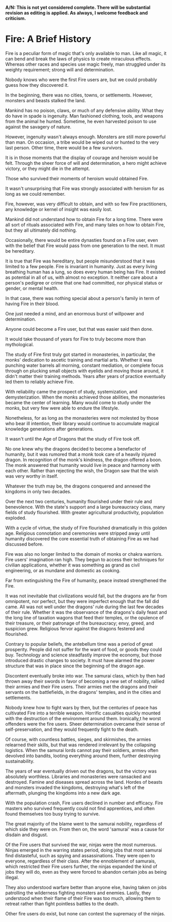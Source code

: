
**A/N: This is not yet considered complete. There will be substantial revision as editing is applied. As always, I welcome feedback and criticism.**

# Fire: A Brief History

Fire is a peculiar form of magic that's only available to man. Like all magic, it can bend and break the laws of physics to create miraculous effects. Whereas other races and species use magic freely, man struggled under its weighty requirement; strong will and determination.

Nobody knows who were the first Fire users are, but we could probably guess how they discovered it.

In the beginning, there was no cities, towns, or settlements. However, monsters and beasts stalked the land.

Mankind has no poison, claws, or much of any defensive ability. What they do have in spade is ingenuity. Man fashioned clothing, tools, and weapons from the animal he hunted. Sometime, he even harvested poison to use against the savagery of nature.

However, ingenuity wasn't always enough. Monsters are still more powerful than man. On occasion, a tribe would be wiped out or hunted to the very last person. Other time, there would be a few survivors.

It is in those moments that the display of courage and heroism would be felt. Through the sheer force of will and determination, a hero might achieve victory, or they might die in the attempt.

Those who survived their moments of heroism would obtained Fire.

It wasn't unsurprising that Fire was strongly associated with heroism for as long as we could remember.

Fire, however, was very difficult to obtain, and with so few Fire practitioners, any knowledge or kernel of insight was easily lost.

Mankind did not understand how to obtain Fire for a long time. There were all sort of rituals associated with Fire, and many tales on how to obtain Fire, but they all ultimately did nothing.

Occasionally, there would be entire dynasties found on a Fire user, even with the belief that Fire would pass from one generation to the next. It must be hereditary.

It is true that Fire was hereditary, but people misunderstood that it was limited to a few people. Fire is invariant in humanity. Just as every living breathing human has a lung, so does every human being has Fire. It existed as potential in all of us, with almost no exception. It neither care about a person's pedigree or crime that one had committed, nor physical status or gender, or mental health.

In that case, there was nothing special about a person's family in term of having Fire in their blood.

One just needed a mind, and an enormous burst of willpower and determination.

Anyone could become a Fire user, but that was easier said then done.

It would take thousand of years for Fire to truly become more than mythological.

The study of Fire first truly got started in monasteries, in particular, the monks' dedication to ascetic training and martial arts. Whether it was punching water barrels all morning, constant mediation, or complete focus through on plucking small objects with eyelids and moving those around, it didn't matter their training methods. Years after years of practice eventually led them to reliably achieve Fire.

With reliability came the prospect of study, systemization, and demysterization. When the monks achieved those abilities, the monasteries became the center of learning. Many would come to study under the monks, but very few were able to endure the lifestyle.

Nonetheless, for as long as the monasteries were not molested by those who bear ill intention, their library would continue to accumulate magical knowledge generations after generations.

It wasn't until the Age of Dragons that the study of Fire took off.

No one knew why the dragons decided to become a benefactor of humanity, but it was rumored that a monk took care of a heavily injured dragon. In recognition of the monk's kindness, the dragon offered a boon. The monk answered that humanity would live in peace and harmony with each other. Rather than rejecting the wish, the Dragon saw that the wish was very worthy in itself.

Whatever the truth may be, the dragons conquered and annexed the kingdoms in only two decades.

Over the next two centuries, humanity flourished under their rule and benevolence. With the state's support and a large bureaucracy class, many fields of study flourished. With greater agricultural productivity, population exploded.

With a cycle of virtue, the study of Fire flourished dramatically in this golden age. Religious connotation and ceremonies were stripped away until humanity discovered the core essential truth of obtaining Fire as we had discussed before.

Fire was also no longer limited to the domain of monks or chakra warriors. Fire users' imagination ran high. They begun to access their techniques for civilian applications, whether it was something as grand as civil engineering, or as mundane and domestic as cooking.

Far from extinguishing the Fire of humanity, peace instead strengthened the Fire.

It was not inevitable that civilizations would fall, but the dragons are far from omnipotent, nor perfect, but they were imperfect enough that the fall did came. All was not well under the dragons' rule during the last few decades of their rule. Whether it was the observance of the dragons's daily feast and the long line of taxation wagons that feed their temples, or the opulence of their treasure, or their patronage of the bureaucracy; envy, greed, and suspicion grew. Religious fervor against the dragons festered and flourished.

Contrary to popular beliefs, the antebellum time was a period of great prosperity. People did not suffer for the want of food, or goods they could buy. Technology and science steadfastly improve the economy, but those introduced drastic changes to society. It must have alarmed the power structure that was in place since the beginning of the dragon age.

Discontent eventually broke into war. The samurai class, which by then had thrown away their swords in favor of becoming a new set of nobility, rallied their armies and their Fire users. Their armies met the dragons and their servants on the battlefields, in the dragons' temples, and in the cities and settlements.

Nobody knew how to fight wars by then, but the centuries of peace has cultivated Fire into a terrible weapon. Horrific casualties quickly mounted with the destruction of the environment around them. Ironically,t he worst offenders were the fire users. Sheer determination overcame their sense of self-preservation, and they would frequently fight to the death.

Of course, with countless battles, sieges, and skirmishes, the armies relearned their skills, but that
was rendered irrelevant by the collapsing logistics. When the samurai lords cannot pay their soldiers, armies often devolved into bandits, looting everything around them, further destroying sustainability.

The years of war eventually driven out the dragons, but the victory was absolutely worthless. Libraries and monasteries were ransacked and destroyed. Famine and diseases spread across the land. Hordes of beasts and monsters invaded the kingdoms, destroying what's left of the aftermath, plunging the kingdoms into a new dark age.

With the population crash, Fire users declined in number and efficacy. Fire masters who survived frequently could not find apprentices, and often found themselves too busy trying to survive.

The great majority of the blame went to the samurai nobility, regardless of which side they were on. From then on, the word 'samurai' was a cause for disdain and disgust.

Of the Fire users that survived the war, ninjas were the most numerous. Ninjas emerged in the warring states period, doing jobs that most samurai find distasteful, such as spying and assassinations. They were open to everyone, regardless of their class. After the ennoblement of samurais, which restricted their Fire users further, the ninjas expanded the kind of jobs they will do, even as they were forced to abandon certain jobs as being illegal.

They also understood warfare better than anyone else, having taken on jobs patrolling the wilderness fighting monsters and enemies. Lastly, they understood when their flame of their Fire was too much, allowing them to retreat rather than fight pointless battles to the death.

Other fire users do exist, but none can contest the supremacy of the ninjas.
